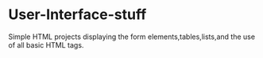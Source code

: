 # User-Interface-stuff

 Simple HTML projects displaying the form elements,tables,lists,and the use of all basic HTML tags.
